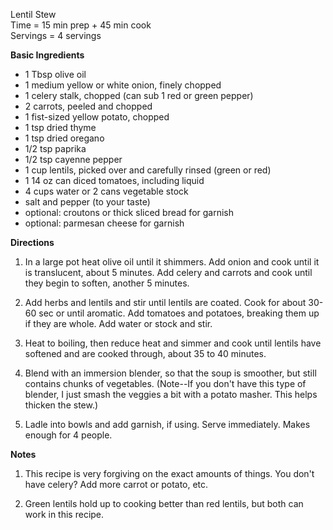 Lentil Stew \
Time = 15 min prep + 45 min cook \
Servings = 4 servings 

**Basic Ingredients**

-  1 Tbsp olive oil
-  1 medium yellow or white onion, finely chopped
-  1 celery stalk, chopped (can sub 1 red or green pepper)
-  2 carrots, peeled and chopped
-  1 fist-sized yellow potato, chopped
-  1 tsp dried thyme
-  1 tsp dried oregano
-  1/2 tsp paprika
-  1/2 tsp cayenne pepper
-  1 cup lentils, picked over and carefully rinsed (green or red)
-  1 14 oz can diced tomatoes, including liquid
-  4 cups water or 2 cans vegetable stock
-  salt and pepper (to your taste)
-  optional: croutons or thick sliced bread for garnish
-  optional: parmesan cheese for garnish


**Directions**

1. In a large pot heat olive oil until it shimmers. Add onion and cook until it is translucent, about 5 minutes. Add celery and carrots and cook until they begin to soften, another 5 minutes.

2. Add herbs and lentils and stir until lentils are coated. Cook for about 30-60 sec or until aromatic. Add tomatoes and potatoes, breaking them up if they are whole. Add water or stock and stir. 

3. Heat to boiling, then reduce heat and simmer and cook until lentils have softened and are cooked through, about 35 to 40 minutes.

4. Blend with an immersion blender, so that the soup is smoother, but still contains chunks of vegetables. (Note--If you don't have this type of blender, I just smash the veggies a bit with a potato masher. This helps thicken the stew.)

5. Ladle into bowls and add garnish, if using. Serve immediately. Makes enough for 4 people.


**Notes**
1.  This recipe is very forgiving on the exact amounts of things. You don't have celery? Add more carrot or potato, etc. 

2.  Green lentils hold up to cooking better than red lentils, but both can work in this recipe. 
